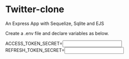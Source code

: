 # Twitter-clone
An Express App with Sequelize, Sqlite and EJS

Create a .env file and declare variables as below.

ACCESS_TOKEN_SECRET=<input your own secret string here>
REFRESH_TOKEN_SECRET=<input your own secret string here>

